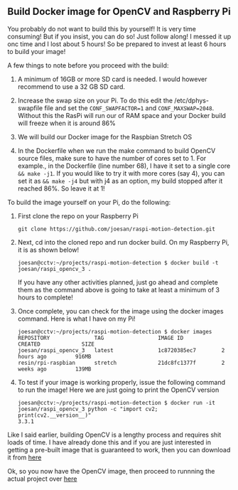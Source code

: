 ## Build Docker image for OpenCV and Raspberry Pi

You probably do not want to build this by yourself! It is very time consuming! But if you insist, you can do so! Just 
follow along! I messed it up onc time and I lost about 5 hours! So be prepared to invest at least 6 hours to build your image!

A few things to note before you proceed with the build:

1. A minimum of 16GB or more SD card is needed. I would however recommend to use a 32 GB SD card.

2. Increase the swap size on your Pi. To do this edit the /etc/dphys-swapfile file and set the ```CONF_SWAPFACTOR=1``` and ```CONF_MAXSWAP=2048```. Without this the RasPi will run our of RAM space and your Docker build will 
freeze when it is around 86%
   
3. We will build our Docker image for the Raspbian Stretch OS

4. In the Dockerfile when we run the make command to build OpenCV source files, make sure to have the number of
   cores set to 1. For example., in the Dockerfile (line number 68), I have it set to a single core ```&& make -j1```. If you    would like to try it with more cores (say 4), you can set it as ```&& make -j4``` but with j4 as an option, my build          stopped after it reached 86%. So leave it at 1!

To build the image yourself on your Pi, do the following:

1. First clone the repo on your Raspberry Pi
   
   ```
   git clone https://github.com/joesan/raspi-motion-detection.git
   ```

2. Next, cd into the cloned repo and run docker build. On my Raspberry Pi, it is as shown below!
   
   ```
   joesan@cctv:~/projects/raspi-motion-detection $ docker build -t joesan/raspi_opencv_3 .
   ```
   
   If you have any other activities planned, just go ahead and complete them as the command above is going to take
   at least a minimum of 3 hours to complete!
   
3. Once complete, you can check for the image using the docker images command. Here is what I have on my Pi!
   
   ```
   joesan@cctv:~/projects/raspi-motion-detection $ docker images
   REPOSITORY              TAG                 IMAGE ID            CREATED             SIZE
   joesan/raspi_opencv_3   latest              1c8720385ec7        2 hours ago         916MB
   resin/rpi-raspbian      stretch             21dc8fc1377f        2 weeks ago         139MB
   ```
   
4. To test if your image is working properly, issue the following command to run the image! Here we are just going to
   print the OpenCV version
   
   ```
   joesan@cctv:~/projects/raspi-motion-detection $ docker run -it joesan/raspi_opencv_3 python -c "import cv2; print(cv2.__version__)"
   3.3.1
   ``` 

Like I said earlier, building OpenCV is a lengthy process and requires shit loads of time. I have already done this and if you are just interested in getting a pre-built image that is guaranteed to work, then you can download it from [here](https://hub.docker.com/r/joesan/raspi_opencv_3/)

Ok, so you now have the OpenCV image, then proceed to runnning the actual project over [here](https://github.com/joesan/raspi-motion-detection/tree/master/project)

